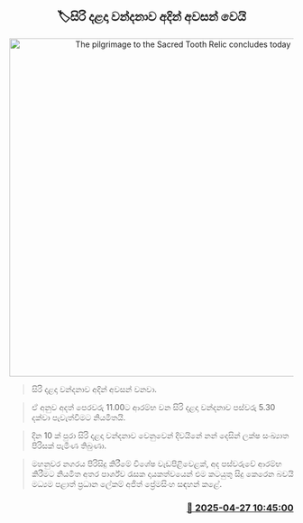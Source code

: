 <p align='center'><b><h2 align='center' title='The pilgrimage to the Sacred Tooth Relic concludes today'>🏷සිරි දළදා වන්දනාව අදින් අවසන් වෙයි</h2></b></p>
<p align='center'><img src='https://helakuru.sgp1.cdn.digitaloceanspaces.com/esana/images/lib/sri-dalada-wandanawa.jpg' width='600' alt='The pilgrimage to the Sacred Tooth Relic concludes today'></p>

> සිරි දළදා වන්දනාව අදින් අවසන් වනවා.

> ඒ අනුව අදත් පෙරවරු 11.00ට ආරම්භ වන සිරි දළදා වන්දනාව පස්වරු 5.30 දක්වා පැවැත්වීමට නියමිතයි.

> දින 10 ක් පුරා සිරි දළදා වන්දනාව වෙනුවෙන් දිවයිනේ නන් දෙසින් ලක්ෂ සංඛ්‍යාත පිරිසක් පැමිණ තිබුණා.

> මහනුවර නගරය පිරිසිදු කිරීමේ විශේෂ වැඩපිළිවෙළක්, අද පස්වරුවේ ආරම්භ කිරීමට නියමිත අතර පාර්ශ්ව රැසක දායකත්වයෙන් එම කටයුතු සිදු කෙරෙන බවයි මධ්‍යම පළාත් ප්‍රධාන ලේකම් අජිත් ප්‍රේමසිංහ සඳහන් කළේ.



<h3 align='right'><a href='https://www.helakuru.lk/esana/p/109589/'>📅 2025-04-27 10:45:00</a></h3>
